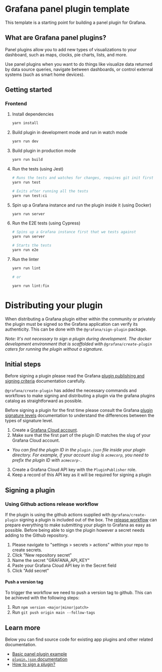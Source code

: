 # Grafana panel plugin template

This template is a starting point for building a panel plugin for Grafana.

## What are Grafana panel plugins?

Panel plugins allow you to add new types of visualizations to your dashboard, such as maps, clocks, pie charts, lists, and more.

Use panel plugins when you want to do things like visualize data returned by data source queries, navigate between dashboards, or control external systems (such as smart home devices).

## Getting started

### Frontend

1. Install dependencies

   ```bash
   yarn install
   ```

2. Build plugin in development mode and run in watch mode

   ```bash
   yarn run dev
   ```

3. Build plugin in production mode

   ```bash
   yarn run build
   ```

4. Run the tests (using Jest)

   ```bash
   # Runs the tests and watches for changes, requires git init first
   yarn run test

   # Exits after running all the tests
   yarn run test:ci
   ```

5. Spin up a Grafana instance and run the plugin inside it (using Docker)

   ```bash
   yarn run server
   ```

6. Run the E2E tests (using Cypress)

   ```bash
   # Spins up a Grafana instance first that we tests against
   yarn run server

   # Starts the tests
   yarn run e2e
   ```

7. Run the linter

   ```bash
   yarn run lint

   # or

   yarn run lint:fix
   ```

# Distributing your plugin

When distributing a Grafana plugin either within the community or privately the plugin must be signed so the Grafana application can verify its authenticity. This can be done with the `@grafana/sign-plugin` package.

_Note: It's not necessary to sign a plugin during development. The docker development environment that is scaffolded with `@grafana/create-plugin` caters for running the plugin without a signature._

## Initial steps

Before signing a plugin please read the Grafana [plugin publishing and signing criteria](https://grafana.com/legal/plugins/#plugin-publishing-and-signing-criteria) documentation carefully.

`@grafana/create-plugin` has added the necessary commands and workflows to make signing and distributing a plugin via the grafana plugins catalog as straightforward as possible.

Before signing a plugin for the first time please consult the Grafana [plugin signature levels](https://grafana.com/legal/plugins/#what-are-the-different-classifications-of-plugins) documentation to understand the differences between the types of signature level.

1. Create a [Grafana Cloud account](https://grafana.com/signup).
2. Make sure that the first part of the plugin ID matches the slug of your Grafana Cloud account.
- _You can find the plugin ID in the `plugin.json` file inside your plugin directory. For example, if your account slug is `acmecorp`, you need to prefix the plugin ID with `acmecorp-`._
3. Create a Grafana Cloud API key with the `PluginPublisher` role.
4. Keep a record of this API key as it will be required for signing a plugin

## Signing a plugin

### Using Github actions release workflow

If the plugin is using the github actions supplied with `@grafana/create-plugin` signing a plugin is included out of the box. The [release workflow](./.github/workflows/release.yml) can prepare everything to make submitting your plugin to Grafana as easy as possible. Before being able to sign the plugin however a secret needs adding to the Github repository.

1. Please navigate to "settings > secrets > actions" within your repo to create secrets.
2. Click "New repository secret"
3. Name the secret "GRAFANA_API_KEY"
4. Paste your Grafana Cloud API key in the Secret field
5. Click "Add secret"

#### Push a version tag

To trigger the workflow we need to push a version tag to github. This can be achieved with the following steps:

1. Run `npm version <major|minor|patch>`
2. Run `git push origin main --follow-tags`

## Learn more

Below you can find source code for existing app plugins and other related documentation.

- [Basic panel plugin example](https://github.com/grafana/grafana-plugin-examples/tree/master/examples/panel-basic#readme)
- [`plugin.json` documentation](https://grafana.com/developers/plugin-tools/reference-plugin-json)
- [How to sign a plugin?](https://grafana.com/developers/plugin-tools/publish-a-plugin/sign-a-plugin)
